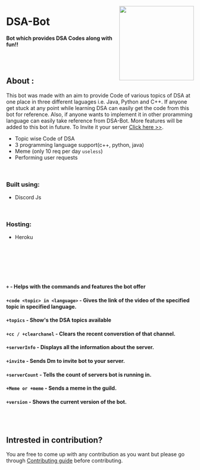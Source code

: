 <p align="center">
<img src="https://i.ibb.co/jG3Gffy/dsa.jpg" width=200px height=200px align="right">
<h1 > DSA-Bot </h1>
<p>
<p>

<b>Bot which provides DSA Codes along with fun!!</b>

</p>

<br/><br/>

## About :

This bot was made with an aim to provide Code of various topics of DSA at one place in three different laguages i.e. Java, Python and C++. If anyone get stuck at any point while learning DSA can easily get the code from this bot for reference. Also, if anyone wants to implement it in other proramming language can easily take reference from DSA-Bot.
More features will be added to this bot in future. To Invite it your server [Click here >>](https://discordapp.com/oauth2/authorize?client_id=871086013152391168&scope=bot&permissions=8).

- Topic wise Code of DSA
- 3 programming language support(c++, python, java)
- Meme (only 10 req per day `useless`)
- Performing user requests

<br/>

### **Built using:**

- Discord Js

<br/>

### **Hosting:**

- Heroku

<br/><br/>

<!-- ## Commands Preview :

![DSA-Bot](https://s6.gifyu.com/images/DSA-bot.gif) -->

<br/><br/>

#### `+` - Helps with the commands and features the bot offer

#### `+code <topic> in <language>` - Gives the link of the video of the specified topic in specified language.

#### `+topics` - Show's the DSA topics available

#### `+cc / +clearchanel` - Clears the recent converstion of that channel.

#### `+serverInfo` - Displays all the information about the server.

#### `+invite` - Sends Dm to invite bot to your server.

#### `+serverCount` - Tells the count of servers bot is running in.

#### `+Meme or +meme` - Sends a meme in the guild.

#### `+version` - Shows the current version of the bot.

<br/><br/>

## Intrested in contribution?

You are free to come up with any contribution as you want but please go through [Contributing guide](Contributing.md) before contributing.
